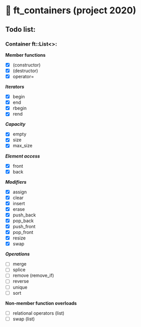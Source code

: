 # :black_square_button: ft_containers (project 2020)
## Todo list:
### Container ft::List\<\>:  

**Member functions**  
- [x] (constructor)
- [x] (destructor)
- [x] operator=

**_Iterators_**  
- [x] begin
- [x] end
- [x] rbegin
- [x] rend

**_Capacity_**  
- [x] empty
- [x] size
- [x] max_size

**_Element access_**  
- [x] front
- [x] back

**_Modifiers_**  
- [x] assign
- [x] clear
- [x] insert
- [x] erase
- [x] push_back
- [x] pop_back
- [x] push_front
- [x] pop_front
- [x] resize
- [x] swap

**_Operations_**  
- [ ] merge
- [ ] splice
- [ ] remove (remove_if)
- [ ] reverse
- [ ] unique
- [ ] sort

**Non-member function overloads**
- [ ] relational operators (list)
- [ ] swap (list)
